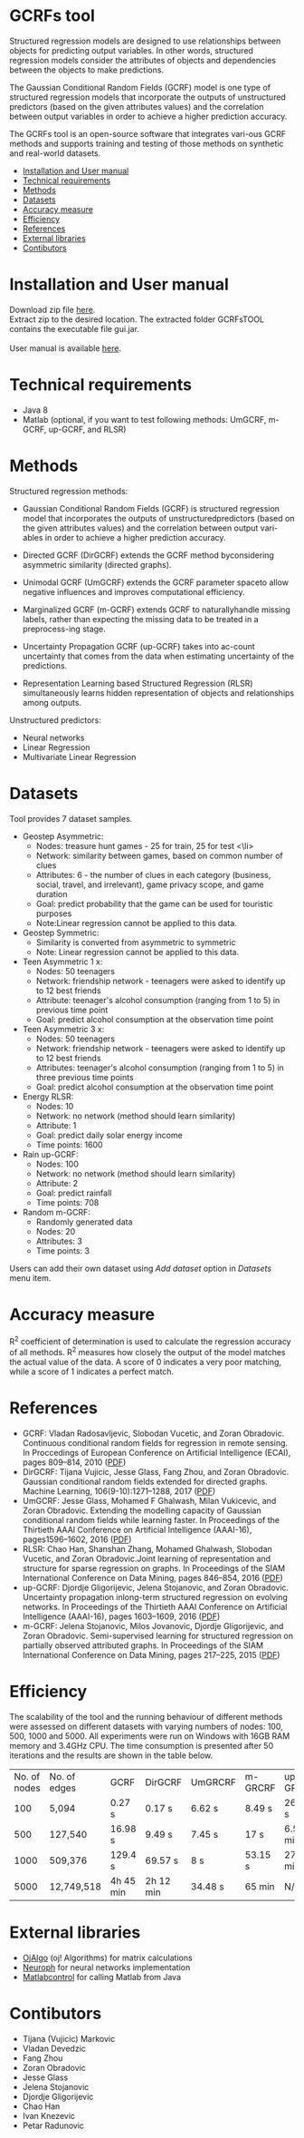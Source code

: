 # GCRFs tool

Structured regression  models are designed to use relationships between objects for predicting output variables.  In other words, structured regression models consider the attributes of objects and dependencies between the objects to make predictions. 

The Gaussian Conditional Random Fields (GCRF) model is one type of structured regression models that incorporate the outputs of unstructured predictors (based on the given attributes values) and the correlation between output variables in order to achieve a higher prediction accuracy. 

The GCRFs tool is an open-source software that integrates vari-ous GCRF methods and supports training and testing of those methods on synthetic and real-world  datasets.   

<ul>
    <li> <a href="#i">Installation and User manual</a></li> 
    <li> <a href="#t">Technical requirements</a></li> 
  <li> <a href="#m">Methods</a></li> 
    <li> <a href="#d">Datasets</a></li> 
   <li> <a href="#a">Accuracy measure</a></li> 
   <li> <a href="#e"> Efficiency</a></li>
  <li> <a href="#r">References</a></li> 
   <li> <a href="#l"> External libraries</a></li> 
   <li> <a href="#c">Contibutors</a></li> 
</ul>

<a id="i" class="anchor" aria-hidden="true" href="#c"></a>
# Installation and User manual

Download zip file <a href="https://github.com/vujicictijana/GCRF_GUI_TOOL/raw/master/gcrfs.zip">here</a>.<br>
Extract zip to the desired location. The extracted folder GCRFsTOOL contains the executable file gui.jar. <br> <br>
User manual is available <a href="https://github.com/vujicictijana/GCRF_GUI_TOOL/raw/master/Manual.pdf">here</a>.

<a id="t" class="anchor" aria-hidden="true" href="#t"></a>
# Technical requirements
<ul>
    <li>Java 8</li>
    <li>Matlab (optional, if you want to test following methods: UmGCRF, m-GCRF, up-GCRF, and RLSR)</li>
    </ul>

<a id="m" class="anchor" aria-hidden="true" href="#c"></a>
# Methods

Structured regression methods:

- Gaussian Conditional Random Fields (GCRF) is structured regression model that incorporates the outputs of unstructuredpredictors (based on the given attributes values) and the correlation between output vari-ables in order to achieve a higher prediction accuracy. 

- Directed  GCRF  (DirGCRF)  extends  the  GCRF  method  byconsidering asymmetric similarity (directed graphs).

- Unimodal GCRF (UmGCRF) extends the GCRF parameter spaceto allow negative influences and improves computational efficiency.

- Marginalized GCRF (m-GCRF) extends GCRF to naturallyhandle missing labels, rather than expecting the missing data to be treated in a preprocess-ing stage. 

- Uncertainty Propagation GCRF (up-GCRF) takes into ac-count uncertainty that comes from the data when estimating uncertainty of the predictions. 

- Representation  Learning  based  Structured  Regression  (RLSR) simultaneously learns hidden representation of objects and relationships among outputs.

Unstructured predictors:
- Neural networks
- Linear Regression
- Multivariate Linear Regression 

<a id="d" class="anchor" aria-hidden="true" href="#c"></a>
# Datasets

Tool provides 7 dataset samples.

<ul>
  <li> Geostep Asymmetric: 
    <ul>
       <li>Nodes: treasure hunt games - 25 for train, 25 for test <\li>
         <li>Network: similarity between games, based on common number of clues</li> 
 <li>Attributes: 6 - the number of clues in each category (business, social, travel, and irrelevant), game privacy scope, and game duration</li> 

 <li>Goal: predict probability that the game can be used for touristic purposes </li>

 <li>Note:Linear regression cannot be applied to this data. </li>
 </ul>
 </li>

  <li> Geostep Symmetric: 
<ul>
       <li>Similarity is converted from asymmetric to symmetric </li>

 <li>Note:
Linear regression cannot be applied to this data.</li></ul>
 </li>
 <li>Teen Asymmetric 1 x: 
  <ul>
<li>Nodes: 50 teenagers </li>

<li>Network: friendship network - teenagers were asked to identify up to 12 best friends </li>

<li>Attribute: teenager's alcohol consumption (ranging from 1 to 5) in previous time point </li>

<li>Goal: predict alcohol consumption at the observation time point </li>
</ul></li>

<li>Teen Asymmetric 3 x: <ul>
<li>Nodes: 50 teenagers </li>
<li>Network: friendship network - teenagers were asked to identify up to 12 best friends </li>
<li>Attributes: teenager's alcohol consumption (ranging from 1 to 5) in three previous time points </li>
<li>Goal: predict alcohol consumption at the observation time point </li>
</ul></li>
<li>Energy RLSR:  <ul>
<li>Nodes: 10 

<li>Network: no network (method should learn similarity)  </li>

<li>Attribute: 1 </li> 

<li>Goal: predict daily solar energy income  </li>

<li>Time points: 1600  </li>

</ul></li>
<li>Rain up-GCRF: <ul>
<li>Nodes: 100 </li>

<li>Network: no network (method should learn similarity) </li>

<li>Attribute: 2 </li>

<li>Goal: predict rainfall </li>

<li>Time points: 708 </li>

</ul></li>
<li>Random m-GCRF: 
<ul>
<li>Randomly generated data</li>

<li>Nodes: 20</li>

<li>Attributes: 3</li>

<li>Time points: 3</li>
</ul></li>
</ul>

Users can add their own dataset using <i>Add dataset</i> option in <i>Datasets</i> menu item.

<a id="a" class="anchor" aria-hidden="true" href="#c"></a>
# Accuracy measure

R<sup>2</sup>  coefficient of determination is used to calculate the regression accuracy of all methods. R<sup>2</sup>  measures how closely the output of the model matches the actual value of the data. A score of 0 indicates a very poor matching, while a score of 1 indicates a perfect match. 

<a id="r" class="anchor" aria-hidden="true" href="#c"></a>
# References
<ul>
<li>
GCRF: Vladan  Radosavljevic,  Slobodan  Vucetic,  and  Zoran  Obradovic.   Continuous  conditional random fields for regression in remote sensing. In Proccedings of European Conference on Artificial Intelligence (ECAI), pages 809–814, 2010 (<a href="http://www.ist.temple.edu/~zoran/papers/ECAI125.pdf">PDF</a>)
</li>
<li>
DirGCRF: Tijana Vujicic, Jesse Glass, Fang Zhou, and Zoran Obradovic. Gaussian conditional random fields extended for directed graphs. Machine Learning, 106(9-10):1271–1288, 2017 (<a href="http://www.dabi.temple.edu/~zoran/papers/tijanadmkd2017.pdf">PDF</a>)
</li>	
<li>
UmGCRF: Jesse  Glass,  Mohamed  F  Ghalwash,  Milan  Vukicevic,  and  Zoran  Obradovic.   Extending the  modelling  capacity  of  Gaussian  conditional  random  fields  while  learning  faster.   In Proceedings of the Thirtieth AAAI Conference on Artificial Intelligence (AAAI-16), pages1596–1602, 2016 (<a href="http://www.ist.temple.edu/~zoran/papers/jesseAAAI2016.pdf">PDF</a>)
</li>	
<li>
RLSR: Chao Han, Shanshan Zhang, Mohamed Ghalwash, Slobodan Vucetic, and Zoran Obradovic.Joint learning of representation and structure for sparse regression on graphs.  In Proceedings of the SIAM International Conference on Data Mining, pages 846–854, 2016 (<a href="http://www.ist.temple.edu/~zoran/papers/chaoSDM2016.pdf">PDF</a>)
</li>
<li>
up-GCRF: Djordje Gligorijevic, Jelena Stojanovic, and Zoran Obradovic.  Uncertainty propagation inlong-term  structured  regression  on  evolving  networks.   In Proceedings  of  the  Thirtieth  AAAI Conference on Artificial Intelligence (AAAI-16), pages 1603–1609, 2016 (<a href="http://www.ist.temple.edu/~zoran/papers/djoleAAAI2016.pdf">PDF</a>)
</li>
<li>
m-GCRF: Jelena  Stojanovic,  Milos  Jovanovic,  Djordje  Gligorijevic,  and  Zoran  Obradovic.   Semi-supervised  learning  for  structured  regression  on  partially  observed  attributed  graphs. In Proceedings  of  the  SIAM  International  Conference  on  Data  Mining,  pages 217–225, 2015 (<a href="http://www.dabi.temple.edu/~zoran/papers/StojanovicSDM15.pdf">PDF</a>)
</li>
</ul>

<a id="e" class="anchor" aria-hidden="true" href="#e"></a>
# Efficiency

The scalability of the tool and the running behaviour of different methods were assessed on different datasets with varying numbers of nodes: 100, 500, 1000 and 5000. All experiments were run on Windows with 16GB RAM memory and 3.4GHz CPU. The time consumption is presented after 50 iterations and the results are shown in the table below.

<table>
    <tr>
        <td>No. of nodes </td>
        <td>No. of edges </td>
        <td> GCRF </td>
        <td> DirGCRF</td>
        <td> UmGRCRF</td>
        <td> m-GRCRF</td>
        <td> up-GRCRF</td>
        <td> RLSR</td>
    </tr>
      <tr>
        <td>100 </td>
        <td>5,094 </td>
        <td> 0.27 s </td>
        <td>  0.17 s</td>
        <td>  6.62 s</td>
        <td>  8.49 s </td>
        <td> 26.84 s</td>
        <td>  69.25 s</td>
    </tr>
       <tr>
        <td>500  </td>
        <td>127,540  </td>
        <td> 16.98 s </td>
        <td>   9.49 s </td>
        <td>  7.45 s </td>
        <td>  17 s </td>
        <td> 6.58 min</td>
        <td>  8.25 min</td>
    </tr>
 <tr>
        <td>1000 </td>
        <td>509,376</td>
        <td>  129.4 s  </td>
        <td>   69.57 s </td>
        <td> 8 s </td>
        <td>  53.15 s </td>
        <td>27.6 min </td>
        <td>  1h 18 min </td>
    </tr>
 <tr>
     <td>5000</td>
        <td>12,749,518</td>
        <td>  4h 45 min </td>
        <td>   2h 12 min </td>
        <td> 34.48 s</td>
        <td>  65 min </td>
        <td>N/A</td>
        <td>  N/A</td>
    </tr>
</table>
    

<a id="l" class="anchor" aria-hidden="true" href="#l"></a>
# External libraries

<ul>
    <li> <a href="http://ojalgo.org/">OjAlgo</a> (oj! Algorithms) for matrix calculations</li>
    <li> <a href="http://neuroph.sourceforge.net/">Neuroph</a> for neural networks implementation</li>
    <li> <a href="https://code.google.com/archive/p/matlabcontrol/">Matlabcontrol</a> for calling Matlab from Java</li>
    </ul>
 
<a id="c" class="anchor" aria-hidden="true" href="#c"></a>
# Contibutors

- Tijana (Vujicic) Markovic
- Vladan Devedzic
- Fang Zhou
- Zoran Obradovic
- Jesse Glass
- Jelena Stojanovic
- Djordje Gligorijevic
- Chao Han
- Ivan Knezevic
- Petar Radunovic

